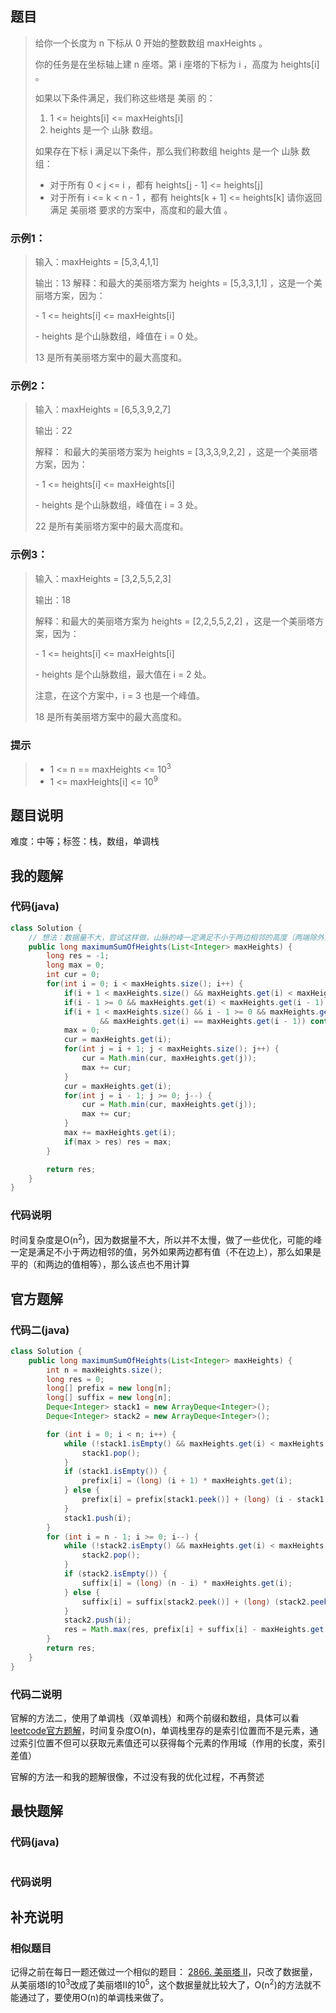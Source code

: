 ## 题目
> 给你一个长度为 n 下标从 0 开始的整数数组 maxHeights 。
>
> 你的任务是在坐标轴上建 n 座塔。第 i 座塔的下标为 i ，高度为 heights[i] 。
>
> 如果以下条件满足，我们称这些塔是 美丽 的：
> 1. 1 <= heights[i] <= maxHeights[i]
> 2. heights 是一个 山脉 数组。
>
> 如果存在下标 i 满足以下条件，那么我们称数组 heights 是一个 山脉 数组：
> + 对于所有 0 < j <= i ，都有 heights[j - 1] <= heights[j]
> + 对于所有 i <= k < n - 1 ，都有 heights[k + 1] <= heights[k]
> 请你返回满足 美丽塔 要求的方案中，高度和的最大值 。
### 示例1：
> 输入：maxHeights = [5,3,4,1,1]
>
> 输出：13
> 解释：和最大的美丽塔方案为 heights = [5,3,3,1,1] ，这是一个美丽塔方案，因为：
>   
> \- 1 <= heights[i] <= maxHeights[i]
> 
> \- heights 是个山脉数组，峰值在 i = 0 处。
> 
> 13 是所有美丽塔方案中的最大高度和。
### 示例2：
> 输入：maxHeights = [6,5,3,9,2,7]
>
> 输出：22
>
> 解释： 和最大的美丽塔方案为 heights = [3,3,3,9,2,2] ，这是一个美丽塔方案，因为：
>
> \- 1 <= heights[i] <= maxHeights[i]
>
> \- heights 是个山脉数组，峰值在 i = 3 处。
>
> 22 是所有美丽塔方案中的最大高度和。
### 示例3：
> 输入：maxHeights = [3,2,5,5,2,3]
>
> 输出：18
>
> 解释：和最大的美丽塔方案为 heights = [2,2,5,5,2,2] ，这是一个美丽塔方案，因为：
>
> \- 1 <= heights[i] <= maxHeights[i]
>
> \- heights 是个山脉数组，最大值在 i = 2 处。
>
> 注意，在这个方案中，i = 3 也是一个峰值。
>
> 18 是所有美丽塔方案中的最大高度和。
### 提示
> - 1 <= n == maxHeights <= 10<sup>3</sup>
> - 1 <= maxHeights[i] <= 10<sup>9</sup>
## 题目说明
难度：中等；标签：栈，数组，单调栈
## 我的题解
### 代码(java)
```java
class Solution {
    // 想法：数据量不大，尝试这样做，山脉的峰一定满足不小于两边相邻的高度（两端除外），这样可以把计算量至少减少一半
    public long maximumSumOfHeights(List<Integer> maxHeights) {
        long res = -1;
        long max = 0;
        int cur = 0;
        for(int i = 0; i < maxHeights.size(); i++) {
            if(i + 1 < maxHeights.size() && maxHeights.get(i) < maxHeights.get(i + 1)) continue;
            if(i - 1 >= 0 && maxHeights.get(i) < maxHeights.get(i - 1)) continue;
            if(i + 1 < maxHeights.size() && i - 1 >= 0 && maxHeights.get(i) == maxHeights.get(i + 1)
                    && maxHeights.get(i) == maxHeights.get(i - 1)) continue;
            max = 0;
            cur = maxHeights.get(i);
            for(int j = i + 1; j < maxHeights.size(); j++) {
                cur = Math.min(cur, maxHeights.get(j));
                max += cur;
            }
            cur = maxHeights.get(i);
            for(int j = i - 1; j >= 0; j--) {
                cur = Math.min(cur, maxHeights.get(j));
                max += cur;
            }
            max += maxHeights.get(i);
            if(max > res) res = max;
        }

        return res;
    }
}
```
### 代码说明
时间复杂度是O(n<sup>2</sup>)，因为数据量不大，所以并不太慢，做了一些优化，可能的峰一定是满足不小于两边相邻的值，另外如果两边都有值（不在边上），那么如果是平的（和两边的值相等），那么该点也不用计算
## 官方题解
### 代码二(java)
```java
class Solution {
    public long maximumSumOfHeights(List<Integer> maxHeights) {
        int n = maxHeights.size();
        long res = 0;
        long[] prefix = new long[n];
        long[] suffix = new long[n];
        Deque<Integer> stack1 = new ArrayDeque<Integer>();
        Deque<Integer> stack2 = new ArrayDeque<Integer>();

        for (int i = 0; i < n; i++) {
            while (!stack1.isEmpty() && maxHeights.get(i) < maxHeights.get(stack1.peek())) {
                stack1.pop();
            }
            if (stack1.isEmpty()) {
                prefix[i] = (long) (i + 1) * maxHeights.get(i);
            } else {
                prefix[i] = prefix[stack1.peek()] + (long) (i - stack1.peek()) * maxHeights.get(i);
            }
            stack1.push(i);
        }
        for (int i = n - 1; i >= 0; i--) {
            while (!stack2.isEmpty() && maxHeights.get(i) < maxHeights.get(stack2.peek())) {
                stack2.pop();
            }
            if (stack2.isEmpty()) {
                suffix[i] = (long) (n - i) * maxHeights.get(i);
            } else {
                suffix[i] = suffix[stack2.peek()] + (long) (stack2.peek() - i) * maxHeights.get(i);
            }
            stack2.push(i);
            res = Math.max(res, prefix[i] + suffix[i] - maxHeights.get(i));
        }
        return res;
    }
}

```
### 代码二说明
官解的方法二，使用了单调栈（双单调栈）和两个前缀和数组，具体可以看[leetcode官方题解](https://leetcode.cn/problems/beautiful-towers-i/solutions/2614597/mei-li-ta-i-by-leetcode-solution-uqnf/)，时间复杂度O(n)，单调栈里存的是索引位置而不是元素，通过索引位置不但可以获取元素值还可以获得每个元素的作用域（作用的长度，索引差值）

官解的方法一和我的题解很像，不过没有我的优化过程，不再赘述
## 最快题解
### 代码(java)
```java
```
### 代码说明
## 补充说明
### 相似题目
记得之前在每日一题还做过一个相似的题目：
[2866. 美丽塔 II](https://leetcode.cn/problems/beautiful-towers-ii/description/)，只改了数据量，从美丽塔I的10<sup>3</sup>改成了美丽塔II的10<sup>5</sup>，这个数据量就比较大了，O(n<sup>2</sup>)的方法就不能通过了，要使用O(n)的单调栈来做了。
